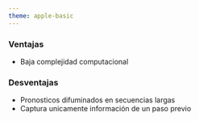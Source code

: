 ```yaml
---
theme: apple-basic
---
```

<BarTop title="Propuestas de arquitectura - ConvLSTM (GLM)³" />

<div class="absolute grid grid-cols-2 gap-x-17 top-40 w-215">
  <div>
    <h3>Ventajas</h3>
    <ul class="mt-7">
      <li>Baja complejidad computacional</li>
    </ul>
  </div>
  <div>
    <h3>Desventajas</h3>
    <ul class="mt-7">
      <li>Pronosticos difuminados en secuencias largas</li>
      <li>Captura unicamente información de un paso previo</li>
    </ul>
  </div>
</div>


<BarBottom />